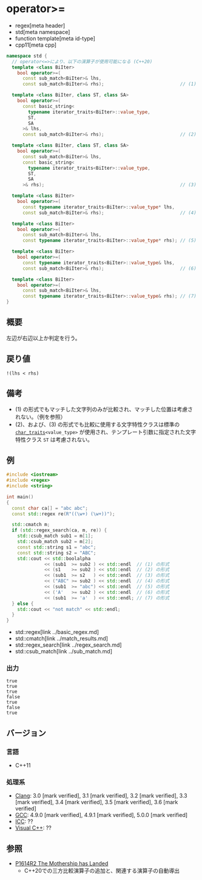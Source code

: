 # operator>=
* regex[meta header]
* std[meta namespace]
* function template[meta id-type]
* cpp11[meta cpp]

```cpp
namespace std {
  // operator<=>により、以下の演算子が使用可能になる (C++20)
  template <class BiIter>
    bool operator>=(
      const sub_match<BiIter>& lhs,
      const sub_match<BiIter>& rhs);                            // (1) C++11

  template <class BiIter, class ST, class SA>
    bool operator>=(
      const basic_string<
        typename iterator_traits<BiIter>::value_type,
        ST,
        SA
      >& lhs,
      const sub_match<BiIter>& rhs);                            // (2) C++11

  template <class BiIter, class ST, class SA>
    bool operator>=(
      const sub_match<BiIter>& lhs,
      const basic_string<
        typename iterator_traits<BiIter>::value_type,
        ST,
        SA
      >& rhs);                                                  // (3) C++11

  template <class BiIter>
    bool operator>=(
      const typename iterator_traits<BiIter>::value_type* lhs,
      const sub_match<BiIter>& rhs);                            // (4) C++11

  template <class BiIter>
    bool operator>=(
      const sub_match<BiIter>& lhs,
      const typename iterator_traits<BiIter>::value_type* rhs); // (5) C++11

  template <class BiIter>
    bool operator>=(
      const typename iterator_traits<BiIter>::value_type& lhs,
      const sub_match<BiIter>& rhs);                            // (6) C++11

  template <class BiIter>
    bool operator>=(
      const sub_match<BiIter>& lhs,
      const typename iterator_traits<BiIter>::value_type& rhs); // (7) C++11
}
```

## 概要
左辺が右辺以上か判定を行う。


## 戻り値
`!(lhs < rhs)`


## 備考
- (1) の形式でもマッチした文字列のみが比較され、マッチした位置は考慮されない。（例を参照）
- (2)、および、(3) の形式でも比較に使用する文字特性クラスは標準の [`char_traits`](../../string/char_traits.md)`<value_type>` が使用され、テンプレート引数に指定された文字特性クラス `ST` は考慮されない。


## 例
```cpp example
#include <iostream>
#include <regex>
#include <string>

int main()
{
  const char ca[] = "abc abc";
  const std::regex re(R"((\w+) (\w+))");

  std::cmatch m;
  if (std::regex_search(ca, m, re)) {
    std::csub_match sub1 = m[1];
    std::csub_match sub2 = m[2];
    const std::string s1 = "abc";
    const std::string s2 = "ABC";
    std::cout << std::boolalpha
              << (sub1  >= sub2 ) << std::endl  // (1) の形式
              << (s1    >= sub2 ) << std::endl  // (2) の形式
              << (sub1  >= s2   ) << std::endl  // (3) の形式
              << ("ABC" >= sub2 ) << std::endl  // (4) の形式
              << (sub1  >= "abc") << std::endl  // (5) の形式
              << ('A'   >= sub2 ) << std::endl  // (6) の形式
              << (sub1  >= 'a'  ) << std::endl; // (7) の形式
  } else {
    std::cout << "not match" << std::endl;
  }
}
```
* std::regex[link ../basic_regex.md]
* std::cmatch[link ../match_results.md]
* std::regex_search[link ../regex_search.md]
* std::csub_match[link ../sub_match.md]

### 出力
```
true
true
true
false
true
false
true
```


## バージョン
### 言語
- C++11

### 処理系
- [Clang](/implementation.md#clang): 3.0 [mark verified], 3.1 [mark verified], 3.2 [mark verified], 3.3 [mark verified], 3.4 [mark verified], 3.5 [mark verified], 3.6 [mark verified]
- [GCC](/implementation.md#gcc): 4.9.0 [mark verified], 4.9.1 [mark verified], 5.0.0 [mark verified]
- [ICC](/implementation.md#icc): ??
- [Visual C++](/implementation.md#visual_cpp): ??


## 参照
- [P1614R2 The Mothership has Landed](https://www.open-std.org/jtc1/sc22/wg21/docs/papers/2019/p1614r2.html)
    - C++20での三方比較演算子の追加と、関連する演算子の自動導出

